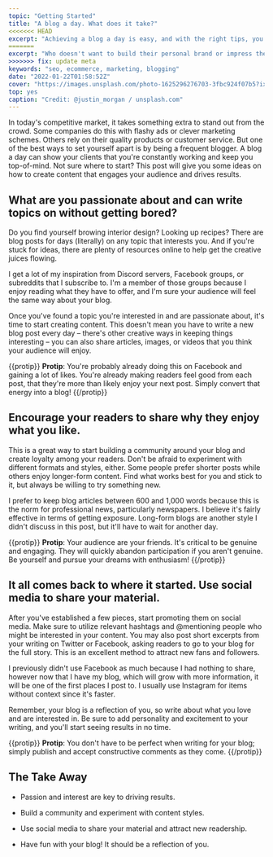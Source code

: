 ```yaml
---
topic: "Getting Started"
title: "A blog a day. What does it take?"
<<<<<<< HEAD
excerpt: "Achieving a blog a day is easy, and with the right tips, you'll be able to hit your target without breaking a sweat."
=======
excerpt: "Who doesn't want to build their personal brand or impress their clients with the work they're doing online? But how do you make sure your blog is getting seen and read by as many people as possible without sacrificing quality in the process?"
>>>>>>> fix: update meta
keywords: "seo, ecommerce, marketing, blogging"
date: "2022-01-22T01:58:52Z"
cover: "https://images.unsplash.com/photo-1625296276703-3fbc924f07b5?ixlib=rb-1.2.1&ixid=MnwxMjA3fDB8MHxwaG90by1wYWdlfHx8fGVufDB8fHx8&auto=format&fit=crop&w=2670&q=80"
top: yes
caption: "Credit: @justin_morgan / unsplash.com"
---
```


In today's competitive market, it takes something extra to stand out from the crowd. Some companies do this with flashy ads or clever marketing schemes. Others rely on their quality products or customer service. But one of the best ways to set yourself apart is by being a frequent blogger. A blog a day can show your clients that you're constantly working and keep you top-of-mind. Not sure where to start? This post will give you some ideas on how to create content that engages your audience and drives results.

## What are you passionate about and can write topics on without getting bored?

Do you find yourself browing interior design? Looking up recipes? There are blog posts for days (literally) on any topic that interests you. And if you're stuck for ideas, there are plenty of resources online to help get the creative juices flowing.

I get a lot of my inspiration from Discord servers, Facebook groups, or subreddits that I subscribe to. I'm a member of those groups because I enjoy reading what they have to offer, and I'm sure your audience will feel the same way about your blog.

Once you've found a topic you're interested in and are passionate about, it's time to start creating content. This doesn't mean you have to write a new blog post every day – there's other creative ways in keeping things interesting – you can also share articles, images, or videos that you think your audience will enjoy.

{{protip}}
**Protip**: You're probably already doing this on Facebook and gaining a lot of likes. You're already making readers feel good from each post, that they're more than likely enjoy your next post. Simply convert that energy into a blog!
{{/protip}}


## Encourage your readers to share why they enjoy what you like. 

This is a great way to start building a community around your blog and create loyalty among your readers. Don't be afraid to experiment with different formats and styles, either. Some people prefer shorter posts while others enjoy longer-form content. Find what works best for you and stick to it, but always be willing to try something new.

I prefer to keep blog articles between 600 and 1,000 words because this is the norm for professional news, particularly newspapers. I believe it's fairly effective in terms of getting exposure. Long-form blogs are another style I didn't discuss in this post, but it'll have to wait for another day.

{{protip}}
**Protip**: Your audience are your friends. It's critical to be genuine and engaging. They will quickly abandon participation if you aren't genuine. Be yourself and pursue your dreams with enthusiasm!
{{/protip}}


## It all comes back to where it started. Use social media to share your material.

After you've established a few pieces, start promoting them on social media. Make sure to utilize relevant hashtags and @mentioning people who might be interested in your content. You may also post short excerpts from your writing on Twitter or Facebook, asking readers to go to your blog for the full story. This is an excellent method to attract new fans and followers.

I previously didn't use Facebook as much because I had nothing to share, however now that I have my blog, which will grow with more information, it will be one of the first places I post to. I usually use Instagram for items without context since it's faster.

Remember, your blog is a reflection of you, so write about what you love and are interested in. Be sure to add personality and excitement to your writing, and you'll start seeing results in no time.

{{protip}}
**Protip**: You don't have to be perfect when writing for your blog; simply publish and accept constructive comments as they come.
{{/protip}}


## The Take Away

- Passion and interest are key to driving results.

- Build a community and experiment with content styles.

- Use social media to share your material and attract new readership.

- Have fun with your blog! It should be a reflection of you.